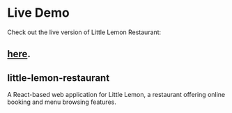 # Live Demo

Check out the live version of Little Lemon Restaurant:
## [here](https://little-lemon-2023.vercel.app).


## little-lemon-restaurant
A React-based web application for Little Lemon, a restaurant offering online booking and menu browsing features.
